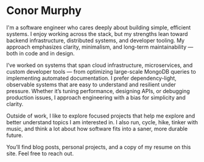 # Conor Murphy

I'm a software engineer who cares deeply about building simple, efficient systems.
I enjoy working across the stack, but my strengths lean toward backend infrastructure, distributed systems, and developer tooling.
My approach emphasizes clarity, minimalism, and long-term maintainability — both in code and in design.

I’ve worked on systems that span cloud infrastructure, microservices, and custom developer tools — from optimizing large-scale MongoDB queries
to implementing automated documentation. I prefer dependency-light, observable systems that are easy to understand and resilient under pressure.
Whether it’s tuning performance, designing APIs, or debugging production issues, I approach engineering with a bias for simplicity and clarity.

Outside of work, I like to explore focused projects that help me explore and better understand topics I am interested in.
I also run, cycle, hike, tinker with music, and think a lot about how software fits into a saner, more durable future.

You’ll find blog posts, personal projects, and a copy of my resume on this site. Feel free to reach out.

